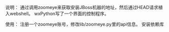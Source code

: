 说明：
通过调用zoomeye来获取安装JBoss机器的地址，然后通过HEAD请求植入webshell。
wxPython写了一个界面的控制程序。

使用：
注册一个zoomeye账号，修改lib/zoomeye.py里的api信息。
安装依赖库
